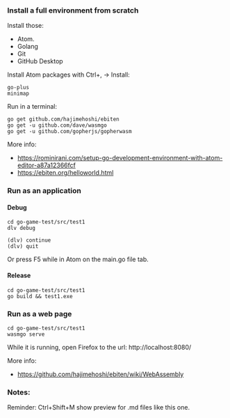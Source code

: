 

### Install a full environment from scratch

Install those:
 * Atom.
 * Golang
 * Git
 * GitHub Desktop

Install Atom packages with Ctrl+, -> Install:

```
go-plus
minimap
```

Run in a terminal:
```
go get github.com/hajimehoshi/ebiten
go get -u github.com/dave/wasmgo
go get -u github.com/gopherjs/gopherwasm
```

More info:
 * https://rominirani.com/setup-go-development-environment-with-atom-editor-a87a12366fcf
 * https://ebiten.org/helloworld.html

### Run as an application

#### Debug

```
cd go-game-test/src/test1
dlv debug

(dlv) continue
(dlv) quit
```

Or press F5 while in Atom on the main.go file tab.

#### Release

```
cd go-game-test/src/test1
go build && test1.exe
```

### Run as a web page

```
cd go-game-test/src/test1
wasmgo serve
```
While it is running, open Firefox to the url: http://localhost:8080/

More info:
 * https://github.com/hajimehoshi/ebiten/wiki/WebAssembly

### Notes:

Reminder: Ctrl+Shift+M show preview for .md files like this one.
